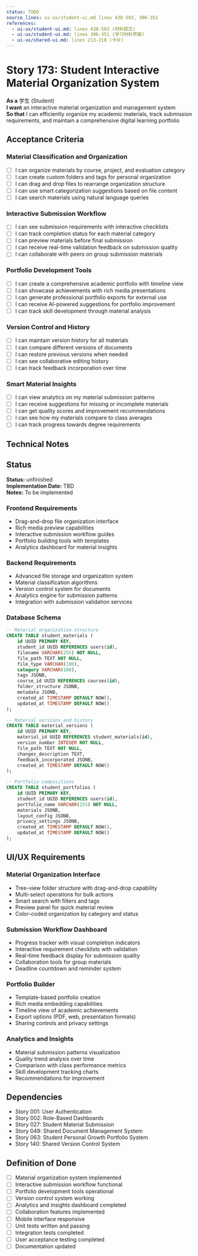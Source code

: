```yaml
---
status: TODO
source_lines: ui-ux/student-ui.md lines 438-503, 306-351
references:
  - ui-ux/student-ui.md: lines 438-503 (材料提交)
  - ui-ux/student-ui.md: lines 306-351 (学习材料界面)
  - ui-ux/shared-ui.md: lines 213-218 (卡片)
---
```


# Story 173: Student Interactive Material Organization System

**As a** 学生 (Student)  
**I want** an interactive material organization and management system  
**So that** I can efficiently organize my academic materials, track submission requirements, and maintain a comprehensive digital learning portfolio

## Acceptance Criteria

### Material Classification and Organization
- [ ] I can organize materials by course, project, and evaluation category
- [ ] I can create custom folders and tags for personal organization
- [ ] I can drag and drop files to rearrange organization structure
- [ ] I can use smart categorization suggestions based on file content
- [ ] I can search materials using natural language queries

### Interactive Submission Workflow
- [ ] I can see submission requirements with interactive checklists
- [ ] I can track completion status for each material category
- [ ] I can preview materials before final submission
- [ ] I can receive real-time validation feedback on submission quality
- [ ] I can collaborate with peers on group submission materials

### Portfolio Development Tools
- [ ] I can create a comprehensive academic portfolio with timeline view
- [ ] I can showcase achievements with rich media presentations
- [ ] I can generate professional portfolio exports for external use
- [ ] I can receive AI-powered suggestions for portfolio improvement
- [ ] I can track skill development through material analysis

### Version Control and History
- [ ] I can maintain version history for all materials
- [ ] I can compare different versions of documents
- [ ] I can restore previous versions when needed
- [ ] I can see collaborative editing history
- [ ] I can track feedback incorporation over time

### Smart Material Insights
- [ ] I can view analytics on my material submission patterns
- [ ] I can receive suggestions for missing or incomplete materials
- [ ] I can get quality scores and improvement recommendations
- [ ] I can see how my materials compare to class averages
- [ ] I can track progress towards degree requirements

## Technical Notes


## Status
**Status:** unfinished  
**Implementation Date:** TBD  
**Notes:** To be implemented
### Frontend Requirements
- Drag-and-drop file organization interface
- Rich media preview capabilities
- Interactive submission workflow guides
- Portfolio building tools with templates
- Analytics dashboard for material insights

### Backend Requirements
- Advanced file storage and organization system
- Material classification algorithms
- Version control system for documents
- Analytics engine for submission patterns
- Integration with submission validation services

### Database Schema
```sql
-- Material organization structure
CREATE TABLE student_materials (
    id UUID PRIMARY KEY,
    student_id UUID REFERENCES users(id),
    filename VARCHAR(255) NOT NULL,
    file_path TEXT NOT NULL,
    file_type VARCHAR(100),
    category VARCHAR(100),
    tags JSONB,
    course_id UUID REFERENCES courses(id),
    folder_structure JSONB,
    metadata JSONB,
    created_at TIMESTAMP DEFAULT NOW(),
    updated_at TIMESTAMP DEFAULT NOW()
);

-- Material versions and history
CREATE TABLE material_versions (
    id UUID PRIMARY KEY,
    material_id UUID REFERENCES student_materials(id),
    version_number INTEGER NOT NULL,
    file_path TEXT NOT NULL,
    changes_description TEXT,
    feedback_incorporated JSONB,
    created_at TIMESTAMP DEFAULT NOW()
);

-- Portfolio compositions
CREATE TABLE student_portfolios (
    id UUID PRIMARY KEY,
    student_id UUID REFERENCES users(id),
    portfolio_name VARCHAR(255) NOT NULL,
    materials JSONB,
    layout_config JSONB,
    privacy_settings JSONB,
    created_at TIMESTAMP DEFAULT NOW(),
    updated_at TIMESTAMP DEFAULT NOW()
);
```

## UI/UX Requirements

### Material Organization Interface
- Tree-view folder structure with drag-and-drop capability
- Multi-select operations for bulk actions
- Smart search with filters and tags
- Preview panel for quick material review
- Color-coded organization by category and status

### Submission Workflow Dashboard
- Progress tracker with visual completion indicators
- Interactive requirement checklists with validation
- Real-time feedback display for submission quality
- Collaboration tools for group materials
- Deadline countdown and reminder system

### Portfolio Builder
- Template-based portfolio creation
- Rich media embedding capabilities
- Timeline view of academic achievements
- Export options (PDF, web, presentation formats)
- Sharing controls and privacy settings

### Analytics and Insights
- Material submission patterns visualization
- Quality trend analysis over time
- Comparison with class performance metrics
- Skill development tracking charts
- Recommendations for improvement

## Dependencies
- Story 001: User Authentication
- Story 002: Role-Based Dashboards
- Story 027: Student Material Submission
- Story 049: Shared Document Management System
- Story 063: Student Personal Growth Portfolio System
- Story 140: Shared Version Control System

## Definition of Done
- [ ] Material organization system implemented
- [ ] Interactive submission workflow functional
- [ ] Portfolio development tools operational
- [ ] Version control system working
- [ ] Analytics and insights dashboard completed
- [ ] Collaboration features implemented
- [ ] Mobile interface responsive
- [ ] Unit tests written and passing
- [ ] Integration tests completed
- [ ] User acceptance testing completed
- [ ] Documentation updated